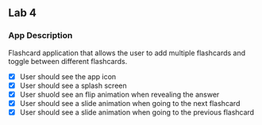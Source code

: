 ## Lab 4

### App Description
Flashcard application that allows the user to add multiple flashcards and toggle between different flashcards.

- [x] User should see the app icon 
- [x] User should see a splash screen
- [x] User shuold see an flip animation when revealing the answer
- [x] User should see a slide animation when going to the next flashcard
- [x] User should see a slide animation when going to the previous flashcard
